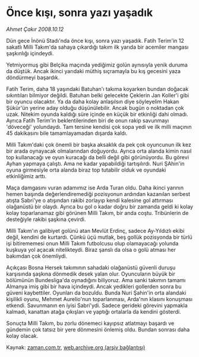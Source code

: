 # Önce kışı, sonra yazı yaşadık

*Ahmet Çakır 2008.10.12*

<tr><td class="metin" colspan="2" style="padding-top: 20px; padding-left: 5px; padding-right: 10px;">Dün gece İnönü Stadı'nda önce kışı, sonra yazı yaşadık. Fatih Terim'in 12 sakatlı Milli Takım'da sahaya çıkardığı takım ilk yarıda bir acemiler mangası şaşkınlığı içindeydi.</td></tr><tr><td class="metin" colspan="2" style="padding-top: 20px; padding-left: 5px; padding-right: 10px;"><p>Yetmiyormuş gibi Belçika maçında yediğimiz golün aynısıyla yenik duruma da düştük. Ancak ikinci yarıdaki müthiş sıçramayla bu kış gecesini yaza döndürmeyi başardık. 
<p> Fatih Terim, daha 18 yaşındaki Batuhan'ı takıma koyarken bundan doğacak sıkıntıları bilmiyor değildi. Batuhan belki gelecekte Çeklerin Jan Koller'i gibi bir oyuncu olacaktır. Ya da daha kolay anlaşılsın diye söyleyelim Hakan Şükür'ün yerine aday olduğu düşünülebilir. Ancak bugün o noktadan çok uzak. Nitekim oyunda kaldığı süre içinde en küçük bir etkinliği dahi olmadı. Ayrıca Fatih Terim'in beklentilerinden biri de onun rakip savunmayı 'döveceği' yolundaydı. Tam tersine kendisi çok sopa yedi ve ilk milli maçının 45 dakikasını bile tamamlayamadan dışarda kaldı. 
<p> Milli Takım'daki çok önemli bir başka aksaklık da pek çok oyuncunun ilk kez bir arada oynayacak olmalarından doğuyordu. Ayrıca orta alanda kimin nasıl top kullanacağı ve oyun kuracağı da belli değil gibi görünüyordu. Bu görevi Ayhan yapmaya çalıştı. Ama ne kadar yapabildiği tartışılırdı. Nuri ŞAhin'in oyuna girmesiyle orta alanda biraz top tutabilir olduk ve oyundaki etkinliğimiz arttı. 
<p>Maça damgasını vuran adamımız ise Arda Turan oldu. Daha ikinci yarının hemen başında değerlendiremediği pozisyonun ardından kazanılan serbest atışta Sabri'ye o atışından rakibi zorlayıp kendi kalesine gol attırması olağanüstü bir olaydı. Ayrıca bu gol o kadar doğru bir zamanda geldi ki kolay kolay toparlanamaz gibi görünen Milli Takım, bir anda coştu. Tribünlerin de desteğiyle rakibi şaşkına çevirdi. 
<p> Milli Takım'ın galibiyet golünü atan Mevlüt Erdinç, sadece Ay-Yıldızlı ekibi değil, kendini de kurtardı. Çünkü üçü mutlak, beş gollük pozisyonda bir türlü işi bitirememesi onun Milli Takım futbolcusu olup olamayacağı yolunda kuşkuya yol açacak nitelikteydi. Biraz şanslı da olsa o golü atması her bakımdan çok önemliydi. 
<p> Açıkçası Bosna Hersek takımının sahadaki olağanüstü güvenli duruşu karşısında şaşkına dönmedik desek yalan olur. Oyuncuların büyük bir bölümünün Bundesliga'da oynadığını biliyoruz. Ama sanki takımın tamamı Almanya imiş gibi bir hava içindeydi. Ancak yedikleri gollerden sonra bu güveni kaybettiler. Oyunları da bozuldu. Bunda Nuri Şahin'in orta alandaki kişilikli oyunu, Mehmet Aurelio'nun toparlanması, Arda'nın klasını konuşması etkendi. Savunmanın en iyisi Sabri'ydi. Sadece gerideki görevini yapmakla kalmadı, kanattan atağa çıkışları ve yaptığı ortalarla da kendini gösterdi. 
<p> Sonuçta Milli Takım, bu zorlu dönemeci kayıpsız atlatmayı başardı ve gündemin çok tatsız bir yere dönmesini önlemiş oldu. Bundan sonrası daha kolay olacak. <br/></p></p></p></p></p></p></p></td></tr>

Kaynak: [zaman.com.tr](http://zaman.com.tr/yazar.do?yazino=748358), [web.archive.org (arşiv bağlantısı)](http://web.archive.org/web/20081212004927/http://www.zaman.com.tr:80/yazar.do?yazino=748358)
